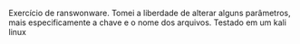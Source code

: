 Exercício de ranswonware. Tomei a liberdade de alterar alguns parâmetros, mais especificamente a chave e o nome dos arquivos. Testado em um kali linux
